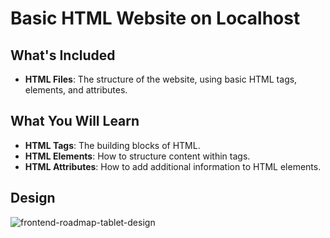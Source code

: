 # Basic HTML Website on Localhost
## What's Included

- **HTML Files**: The structure of the website, using basic HTML tags, elements, and attributes.

## What You Will Learn

- **HTML Tags**: The building blocks of HTML.
- **HTML Elements**: How to structure content within tags.
- **HTML Attributes**: How to add additional information to HTML elements.

## Design
![frontend-roadmap-tablet-design](https://github.com/gambre09/Frontend-Development/assets/115577142/1a156e4b-3086-4c99-83a6-45bc2016dd22)

